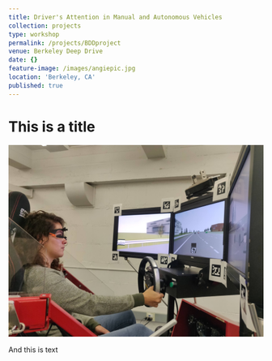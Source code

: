 ```yaml
---
title: Driver's Attention in Manual and Autonomous Vehicles
collection: projects
type: workshop
permalink: /projects/BDDproject
venue: Berkeley Deep Drive
date: {}
feature-image: /images/angiepic.jpg
location: 'Berkeley, CA'
published: true
---
```



# This is a title
![Simulator picture](/images/angiepic.jpg)


And this is text

